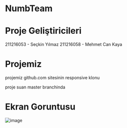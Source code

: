 # NumbTeam

# Proje Geliştiricileri 
211216053 - Seçkin Yılmaz
211216058 - Mehmet Can Kaya

# Projemiz
projemiz github.com sitesinin responsive klonu

proje suan master branchinda

# Ekran Goruntusu
![image](https://user-images.githubusercontent.com/92443831/208156000-0bc72915-cd33-4f1e-b61f-7e2f5686fc01.png)
